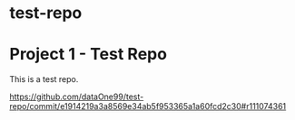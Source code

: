 test-repo
=========
# Project 1 - Test Repo
  This is a test repo.


https://github.com/dataOne99/test-repo/commit/e1914219a3a8569e34ab5f953365a1a60fcd2c30#r111074361
